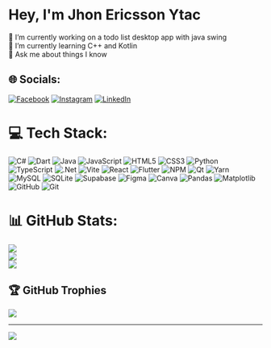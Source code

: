# Hey, I'm Jhon Ericsson Ytac
🔭 I’m currently working on a todo list desktop app with java swing<br>🌱 I’m currently learning C++ and Kotlin<br>💬 Ask me about things I know


## 🌐 Socials:
[![Facebook](https://img.shields.io/badge/Facebook-%231877F2.svg?logo=Facebook&logoColor=white)](https://facebook.com/jhonericssonytac123) [![Instagram](https://img.shields.io/badge/Instagram-%23E4405F.svg?logo=Instagram&logoColor=white)](https://instagram.com/jedy_onbox) [![LinkedIn](https://img.shields.io/badge/LinkedIn-%230077B5.svg?logo=linkedin&logoColor=white)](https://linkedin.com/in/jhon-ericsson-ytac-b097a12b9) 

# 💻 Tech Stack:
![C#](https://img.shields.io/badge/c%23-%23239120.svg?style=flat&logo=csharp&logoColor=white) ![Dart](https://img.shields.io/badge/dart-%230175C2.svg?style=flat&logo=dart&logoColor=white) ![Java](https://img.shields.io/badge/java-%23ED8B00.svg?style=flat&logo=openjdk&logoColor=white) ![JavaScript](https://img.shields.io/badge/javascript-%23323330.svg?style=flat&logo=javascript&logoColor=%23F7DF1E) ![HTML5](https://img.shields.io/badge/html5-%23E34F26.svg?style=flat&logo=html5&logoColor=white) ![CSS3](https://img.shields.io/badge/css3-%231572B6.svg?style=flat&logo=css3&logoColor=white) ![Python](https://img.shields.io/badge/python-3670A0?style=flat&logo=python&logoColor=ffdd54) ![TypeScript](https://img.shields.io/badge/typescript-%23007ACC.svg?style=flat&logo=typescript&logoColor=white) ![.Net](https://img.shields.io/badge/.NET-5C2D91?style=flat&logo=.net&logoColor=white) ![Vite](https://img.shields.io/badge/vite-%23646CFF.svg?style=flat&logo=vite&logoColor=white) ![React](https://img.shields.io/badge/react-%2320232a.svg?style=flat&logo=react&logoColor=%2361DAFB) ![Flutter](https://img.shields.io/badge/Flutter-%2302569B.svg?style=flat&logo=Flutter&logoColor=white) ![NPM](https://img.shields.io/badge/NPM-%23CB3837.svg?style=flat&logo=npm&logoColor=white) ![Qt](https://img.shields.io/badge/Qt-%23217346.svg?style=flat&logo=Qt&logoColor=white) ![Yarn](https://img.shields.io/badge/yarn-%232C8EBB.svg?style=flat&logo=yarn&logoColor=white) ![MySQL](https://img.shields.io/badge/mysql-4479A1.svg?style=flat&logo=mysql&logoColor=white) ![SQLite](https://img.shields.io/badge/sqlite-%2307405e.svg?style=flat&logo=sqlite&logoColor=white) ![Supabase](https://img.shields.io/badge/Supabase-3ECF8E?style=flat&logo=supabase&logoColor=white) ![Figma](https://img.shields.io/badge/figma-%23F24E1E.svg?style=flat&logo=figma&logoColor=white) ![Canva](https://img.shields.io/badge/Canva-%2300C4CC.svg?style=flat&logo=Canva&logoColor=white) ![Pandas](https://img.shields.io/badge/pandas-%23150458.svg?style=flat&logo=pandas&logoColor=white) ![Matplotlib](https://img.shields.io/badge/Matplotlib-%23ffffff.svg?style=flat&logo=Matplotlib&logoColor=black) ![GitHub](https://img.shields.io/badge/github-%23121011.svg?style=flat&logo=github&logoColor=white) ![Git](https://img.shields.io/badge/git-%23F05033.svg?style=flat&logo=git&logoColor=white)
# 📊 GitHub Stats:
![](https://github-readme-stats.vercel.app/api?username=Jedybox&theme=dark&hide_border=false&include_all_commits=false&count_private=false)<br/>
![](https://github-readme-streak-stats.herokuapp.com/?user=Jedybox&theme=dark&hide_border=false)<br/>
![](https://github-readme-stats.vercel.app/api/top-langs/?username=Jedybox&theme=dark&hide_border=false&include_all_commits=false&count_private=false&layout=compact)

## 🏆 GitHub Trophies
![](https://github-profile-trophy.vercel.app/?username=Jedybox&theme=radical&no-frame=false&no-bg=true&margin-w=4)

---
[![](https://visitcount.itsvg.in/api?id=Jedybox&icon=0&color=0)](https://visitcount.itsvg.in)

<!-- Proudly created with GPRM ( https://gprm.itsvg.in ) -->
